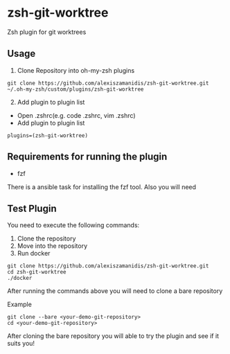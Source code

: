 # zsh-git-worktree

Zsh plugin for git worktrees

## Usage

1. Clone Repository into oh-my-zsh plugins

```
git clone https://github.com/alexiszamanidis/zsh-git-worktree.git ~/.oh-my-zsh/custom/plugins/zsh-git-worktree
```

2.  Add plugin to plugin list

-   Open .zshrc(e.g. code .zshrc, vim .zshrc)
-   Add plugin to plugin list

```
plugins=(zsh-git-worktree)
```

## Requirements for running the plugin

-   fzf

There is a ansible task for installing the fzf tool. Also you will need

## Test Plugin

You need to execute the following commands:

1. Clone the repository
2. Move into the repository
3. Run docker

```
git clone https://github.com/alexiszamanidis/zsh-git-worktree.git
cd zsh-git-worktree
./docker
```

After running the commands above you will need to clone a bare repository

Example

```
git clone --bare <your-demo-git-repository>
cd <your-demo-git-repository>
```

After cloning the bare repository you will able to try the plugin and see if it suits you!
